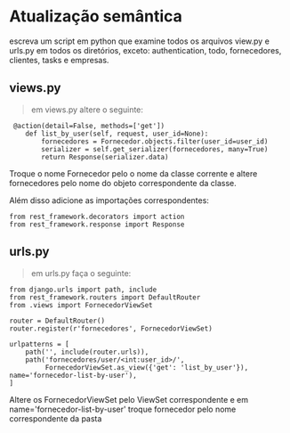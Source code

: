# Atualização semântica

escreva um script em python que examine todos os arquivos view.py e urls.py em todos os diretórios, exceto: authentication, todo, fornecedores, clientes, tasks e empresas.

## views.py

> em views.py altere o seguinte:

```
 @action(detail=False, methods=['get'])
    def list_by_user(self, request, user_id=None):
        fornecedores = Fornecedor.objects.filter(user_id=user_id)
        serializer = self.get_serializer(fornecedores, many=True)
        return Response(serializer.data)
```

Troque o nome Fornecedor pelo o nome da classe corrente e altere fornecedores pelo nome do objeto correspondente da classe.

Além disso adicione as importações correspondentes:

```
from rest_framework.decorators import action
from rest_framework.response import Response
```

## urls.py

> em urls.py faça o seguinte:

```
from django.urls import path, include
from rest_framework.routers import DefaultRouter
from .views import FornecedorViewSet

router = DefaultRouter()
router.register(r'fornecedores', FornecedorViewSet)

urlpatterns = [
    path('', include(router.urls)),
    path('fornecedores/user/<int:user_id>/',
         FornecedorViewSet.as_view({'get': 'list_by_user'}), name='fornecedor-list-by-user'),
]

```

Altere os FornecedorViewSet pelo ViewSet correspondente e em name='fornecedor-list-by-user' troque fornecedor pelo nome correspondente da pasta
